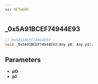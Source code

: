 ```yaml
---
ns: NETWORK
---
```

## _0x5A91BCEF74944E93

```c
// 0x5A91BCEF74944E93
void _0x5A91BCEF74944E93(Any p0, Any p1);
```

## Parameters
* **p0**:
* **p1**:
